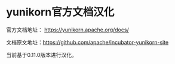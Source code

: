 # yunikorn官方文档汉化

官方文档地址： https://yunikorn.apache.org/docs/

文档原文地址：https://github.com/apache/incubator-yunikorn-site

当前基于0.11.0版本进行汉化。